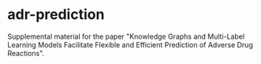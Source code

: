 # adr-prediction

Supplemental material for the paper "Knowledge Graphs and Multi-Label Learning Models Facilitate Flexible and Efficient Prediction of Adverse Drug Reactions".
